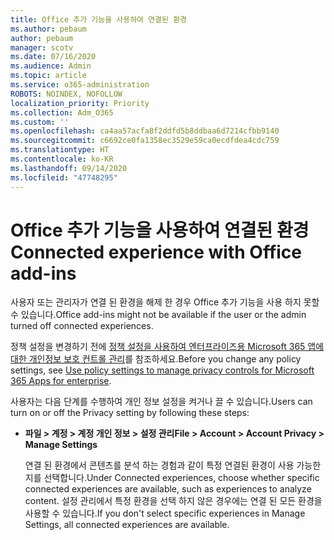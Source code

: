 ```yaml
---
title: Office 추가 기능을 사용하여 연결된 환경
ms.author: pebaum
author: pebaum
manager: scotv
ms.date: 07/16/2020
ms.audience: Admin
ms.topic: article
ms.service: o365-administration
ROBOTS: NOINDEX, NOFOLLOW
localization_priority: Priority
ms.collection: Adm_O365
ms.custom: ''
ms.openlocfilehash: ca4aa57acfa8f2ddfd5b8ddbaa6d7214cfbb9140
ms.sourcegitcommit: c6692ce0fa1358ec3529e59ca0ecdfdea4cdc759
ms.translationtype: HT
ms.contentlocale: ko-KR
ms.lasthandoff: 09/14/2020
ms.locfileid: "47748295"
---
```

# <a name="connected-experience-with-office-add-ins"></a><span data-ttu-id="b4188-102">Office 추가 기능을 사용하여 연결된 환경</span><span class="sxs-lookup"><span data-stu-id="b4188-102">Connected experience with Office add-ins</span></span>

<span data-ttu-id="b4188-103">사용자 또는 관리자가 연결 된 환경을 해제 한 경우 Office 추가 기능을 사용 하지 못할 수 있습니다.</span><span class="sxs-lookup"><span data-stu-id="b4188-103">Office add-ins might not be available if the user or the admin turned off connected experiences.</span></span>

<span data-ttu-id="b4188-104">정책 설정을 변경하기 전에 [정책 설정을 사용하여 엔터프라이즈용 Microsoft 365 앱에 대한 개인정보 보호 컨트롤 관리](https://docs.microsoft.com/deployoffice/privacy/manage-privacy-controls)를 참조하세요.</span><span class="sxs-lookup"><span data-stu-id="b4188-104">Before you change any policy settings, see [Use policy settings to manage privacy controls for Microsoft 365 Apps for enterprise](https://docs.microsoft.com/deployoffice/privacy/manage-privacy-controls).</span></span>

<span data-ttu-id="b4188-105">사용자는 다음 단계를 수행하여 개인 정보 설정을 켜거나 끌 수 있습니다.</span><span class="sxs-lookup"><span data-stu-id="b4188-105">Users can turn on or off the Privacy setting by following these steps:</span></span>

- <span data-ttu-id="b4188-106">**파일 > 계정 > 계정 개인 정보 > 설정 관리**</span><span class="sxs-lookup"><span data-stu-id="b4188-106">**File > Account > Account Privacy > Manage Settings**</span></span> 

    <span data-ttu-id="b4188-107">연결 된 환경에서 콘텐츠를 분석 하는 경험과 같이 특정 연결된 환경이 사용 가능한지를 선택합니다.</span><span class="sxs-lookup"><span data-stu-id="b4188-107">Under Connected experiences, choose whether specific connected experiences are available, such as experiences to analyze content.</span></span> <span data-ttu-id="b4188-108">설정 관리에서 특정 환경을 선택 하지 않은 경우에는 연결 된 모든 환경을 사용할 수 있습니다.</span><span class="sxs-lookup"><span data-stu-id="b4188-108">If you don't select specific experiences in Manage Settings, all connected experiences are available.</span></span>
